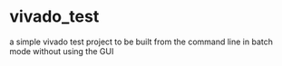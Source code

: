 # vivado_test
a simple vivado test project to be built from the command line in batch mode without using the GUI
